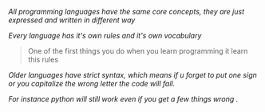 _All programming languages have the same core concepts, they are just expressed and written in different  way_

_Every language has it's own rules and it's own vocabulary_

> One of the first things you do when you learn programming it learn this rules

_Older languages have strict syntax, which means if u forget to put one sign or you capitalize the wrong letter the code will fail._

_For instance python will still work even if you get a few things wrong ._

